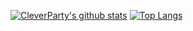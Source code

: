 [![CleverParty's github stats](https://github-readme-stats-git-masterrstaa-rickstaa.vercel.app/api?username=CleverParty&theme=vue)](https://github.com/anuraghazra/github-readme-stats)
[![Top Langs](https://github-readme-stats.vercel.app/api/top-langs/?username=CleverParty&layout=compact)](https://github.com/anuraghazra/github-readme-stats)
